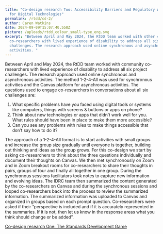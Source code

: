 ```yaml
---
title: "Co-design research Two: Accessibility Barriers and Regulatory Approaches
  for Digital Technologies"
permalink: /rtdd/cd-2/
author: Caren Watkins
date: 2024-09-09T15:07:40.558Z
picture: /uploads/rtdd_colour_small-type_eng.svg
excerpt: "Between April and May 2024, the RtDD team worked with other community
  co-researchers with lived experience of disability to address all six project
  challenges. The research approach used online synchronous and asynchronous
  activities. "
---
```

Between April and May 2024, the RtDD team worked with community co-researchers with lived experience of disability to address all six project challenges. The research approach used online synchronous and asynchronous activities. The method 1-2-4-All was used for synchronous activities and the Canvas platform for asynchronous activities. The questions used to engage co-researchers in conversations about all six challenges are: 

1. What specific problems have you faced using digital tools or systems like computers, things with screens & buttons or apps on phone?
2. Think about new technologies or apps that didn’t work well for you. What rules should have been in place to make them more accessible?
3. Can you see any problems with rules to make things accessible that don’t say how to do it?

The approach of a 1-2-4-All format is to start activities with small groups and increase the group size gradually until everyone is together, building out thinking and ideas as the group grows. For this co-design we start by asking co-researchers to think about the three questions individually and document their thoughts on Canvas. We then met synchronously on Zoom and in Zoom breakout rooms for co-researchers to share their thoughts in pairs, groups of four and finally all together in one group. During the synchronous sessions facilitators took notes to capture new information and evolving ideas. The IDRC team then summarized the content generated by the co-researchers on Canvas and during the synchronous sessions and looped co-researchers back into the process to review the summarized information. The summarized information was uploaded to Canvas and organized in groups based on each prompt question. Co-researchers were asked if their “perspective is included and if it is accurately represented in the summaries. If it is not, then let us know in the response areas what you think should change or be added”.

[Co-design research One: The Standards Development Game](https://wecount.inclusivedesign.ca/initiatives/co-design-research-one-the-standards-development-game/)
